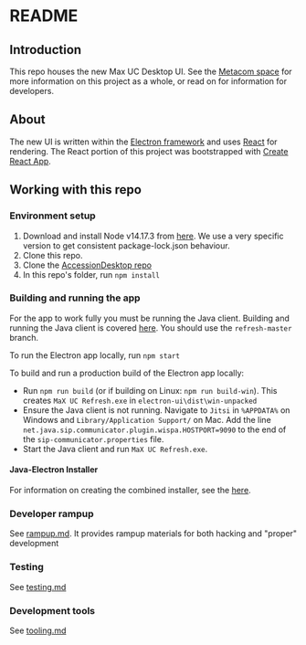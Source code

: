 # README

## Introduction

This repo houses the new Max UC Desktop UI. See the [Metacom space](https://metacom2.metaswitch.com/confluence/pages/viewpage.action?spaceKey=UnifiedCommunications&title=MaX+UC+Desktop+UI+Refresh) for more information on this project as a whole, or read on for information for developers.

## About

The new UI is written within the [Electron framework](https://electronjs.org/) and uses [React](https://reactjs.org/) for rendering. The React portion of this project was bootstrapped with [Create React App](https://github.com/facebook/create-react-app).

## Working with this repo

### Environment setup

1. Download and install Node v14.17.3 from [here](https://nodejs.org/dist/v14.17.3/). We use a very specific version to get consistent package-lock.json behaviour.
2. Clone this repo.
3. Clone the [AccessionDesktop repo](https://git.datcon.co.uk/accession/Desktop/AccessionDesktop)
4. In this repo's folder, run `npm install`

### Building and running the app 

For the app to work fully you must be running the Java client. Building and running the Java client is covered [here](https://metacom2.metaswitch.com/confluence/x/hDmPB). You should use the `refresh-master` branch.

To run the Electron app locally, run `npm start` 

To build and run a production build of the Electron app locally:
- Run `npm run build` (or if building on Linux: `npm run build-win`). This creates `MaX UC Refresh.exe` in `electron-ui\dist\win-unpacked`
- Ensure the Java client is not running. Navigate to `Jitsi` in `%APPDATA%` on Windows and `Library/Application Support/` on Mac. Add the line `net.java.sip.communicator.plugin.wispa.HOSTPORT=9090` to the end of the `sip-communicator.properties` file.
- Start the Java client and run `MaX UC Refresh.exe`.

#### Java-Electron Installer

For information on creating the combined installer, see the [here](docs/bundled_installer.md).

### Developer rampup

See [rampup.md](docs/rampup.md). It provides rampup materials for both hacking and "proper" development

### Testing

See [testing.md](docs/testing.md)

### Development tools

See [tooling.md](docs/tooling.md)
